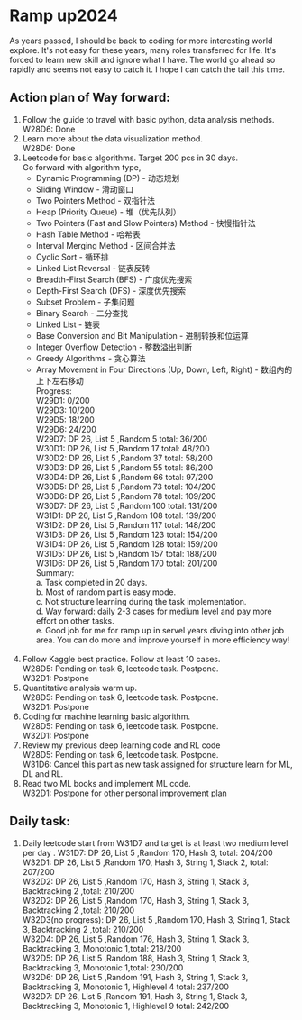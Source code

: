 # Ramp up2024
As years passed, I should be back to coding for more interesting world explore. It's not easy for these years, many roles transferred for life. It's forced to learn new skill and ignore what I have. The world go ahead so rapidly and seems not easy to catch it. I hope I can catch the tail this time. 

## Action plan of Way forward: <br/>
1. Follow the guide to travel with basic python, data analysis methods.<br/> 
   W28D6: Done <br/>
3. Learn more about the data visualization method. <br/>
   W28D6: Done   <br/>
3. Leetcode for basic algorithms. Target 200 pcs in 30 days. <br/>
   Go forward with algorithm type, <br/>
      * Dynamic Programming (DP) - 动态规划 <br/>
      * Sliding Window - 滑动窗口 <br/>
      * Two Pointers Method - 双指针法 <br/>
      * Heap (Priority Queue) - 堆（优先队列） <br/>
      * Two Pointers (Fast and Slow Pointers) Method - 快慢指针法 <br/>
      * Hash Table Method - 哈希表 <br/>
      *  Interval Merging Method - 区间合并法 <br/>
      * Cyclic Sort - 循环排 <br/>
      *  Linked List Reversal - 链表反转 <br/>
      * Breadth-First Search (BFS) - 广度优先搜索 <br/>
      *  Depth-First Search (DFS) - 深度优先搜索 <br/>
      * Subset Problem - 子集问题 <br/>
      *  Binary Search - 二分查找 <br/>
      *  Linked List - 链表 <br/>
      * Base Conversion and Bit Manipulation - 进制转换和位运算 <br/>
      * Integer Overflow Detection - 整数溢出判断 <br/>
      * Greedy Algorithms - 贪心算法 <br/>
      * Array Movement in Four Directions (Up, Down, Left, Right) - 数组内的上下左右移动 <br/>
    Progress: <br/>
        W29D1: 0/200 <br/>
        W29D3: 10/200 <br/>
        W29D5: 18/200 <br/>
        W29D6: 24/200 <br/>
        W29D7: DP 26,  List 5 ,Random 5 total: 36/200<br/>
        W30D1: DP 26,  List 5 ,Random 17 total: 48/200<br/>
        W30D2: DP 26,  List 5 ,Random 37 total: 58/200<br/>
        W30D3: DP 26,  List 5 ,Random 55 total: 86/200<br/>
        W30D4: DP 26,  List 5 ,Random 66 total: 97/200<br/>
        W30D5: DP 26,  List 5 ,Random 73 total: 104/200<br/>
        W30D6: DP 26,  List 5 ,Random 78 total: 109/200<br/>
        W30D7: DP 26,  List 5 ,Random 100 total: 131/200<br/>
        W31D1: DP 26,  List 5 ,Random 108 total: 139/200<br/>
        W31D2: DP 26,  List 5 ,Random 117 total: 148/200<br/>
        W31D3: DP 26,  List 5 ,Random 123 total: 154/200<br/>
        W31D4: DP 26,  List 5 ,Random 128 total: 159/200<br/>
        W31D5: DP 26,  List 5 ,Random 157 total: 188/200<br/>
        W31D6: DP 26,  List 5 ,Random 170 total: 201/200<br/>
        Summary:<br/>
        a. Task completed in 20 days.<br/>
        b. Most of random part is easy mode.<br/>
        c. Not structure learning during the task implementation.<br/>
        d. Way forward: daily 2-3 cases for medium level and pay more effort on other tasks.<br/>
        e. Good job for me for ramp up in servel years diving into other job area. You can do more and improve yourself in more efficiency way!<br/>
        <br/>          
4. Follow Kaggle best practice. Follow at least 10 cases. <br/>
   W28D5: Pending on task 6,  leetcode task. Postpone. <br/>
   W32D1:  Postpone<br/>
5. Quantitative analysis warm up. <br/>
    W28D5: Pending on task 6,  leetcode task. Postpone. <br/>
   W32D1:  Postpone<br/>
6. Coding for machine learning basic algorithm. <br/>
   W28D5: Pending on task 6,  leetcode task. Postpone. <br/>
   W32D1:  Postpone<br/>
7. Review my previous deep learning code and RL code <br/>
   W28D5: Pending on task 6,  leetcode task. Postpone. <br/>
   W31D6: Cancel this part as new task assigned for structure learn for ML, DL and RL. <br/>
8. Read two ML books and implement ML code.<br/>
   W32D1:  Postpone for other personal improvement plan<br/>


## Daily task:<br/>
1. Daily leetcode start from W31D7 and target is at least two medium level per day .
    W31D7: DP 26,  List 5 ,Random 170, Hash 3, total: 204/200<br/>
    W32D1: DP 26,  List 5 ,Random 170, Hash 3, String 1, Stack 2, total: 207/200<br/>
    W32D2: DP 26,  List 5 ,Random 170, Hash 3, String 1, Stack 3, Backtracking 2 ,total: 210/200<br/>
    W32D2: DP 26,  List 5 ,Random 170, Hash 3, String 1, Stack 3, Backtracking 2 ,total: 210/200<br/>
    W32D3(no progress): DP 26,  List 5 ,Random 170, Hash 3, String 1, Stack 3, Backtracking 2 ,total: 210/200<br/>
    W32D4: DP 26,  List 5 ,Random 176, Hash 3, String 1, Stack 3, Backtracking 3, Monotonic 1,total: 218/200<br/>
    W32D5: DP 26,  List 5 ,Random 188, Hash 3, String 1, Stack 3, Backtracking 3, Monotonic 1,total: 230/200<br/>
    W32D6: DP 26,  List 5 ,Random 191, Hash 3, String 1, Stack 3, Backtracking 3, Monotonic 1, Highlevel 4 total: 237/200<br/>
    W32D7: DP 26,  List 5 ,Random 191, Hash 3, String 1, Stack 3, Backtracking 3, Monotonic 1, Highlevel 9 total: 242/200<br/>

